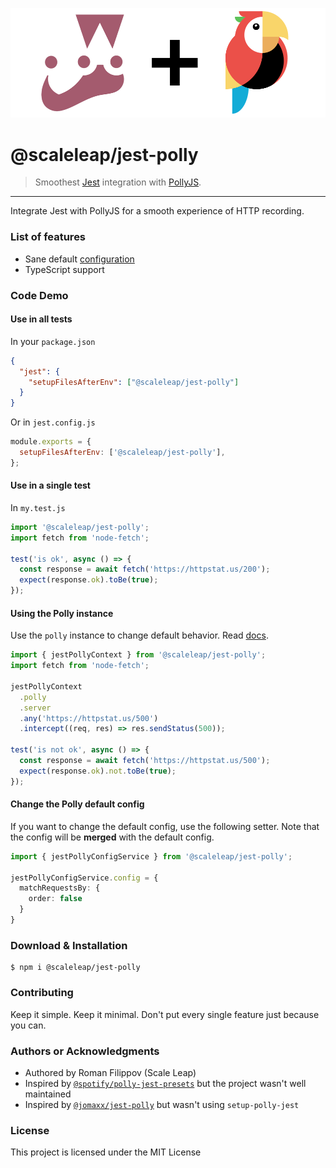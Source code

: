 ![](https://raw.githubusercontent.com/ScaleLeap/jest-polly/master/docs/assets/logo.png)

@scaleleap/jest-polly
=======================================

> Smoothest [Jest](https://github.com/facebook/jest) integration with [PollyJS](https://github.com/Netflix/pollyjs/).

* * *

Integrate Jest with PollyJS for a smooth experience of HTTP recording.

### List of features

 * Sane default [configuration](./src/config.ts)
 * TypeScript support

### Code Demo

#### Use in all tests

In your `package.json`

```json
{
  "jest": {
    "setupFilesAfterEnv": ["@scaleleap/jest-polly"]
  }
}
```

Or in `jest.config.js`

```js
module.exports = {
  setupFilesAfterEnv: ['@scaleleap/jest-polly'],
};
```

#### Use in a single test

In `my.test.js`

```ts
import '@scaleleap/jest-polly';
import fetch from 'node-fetch';

test('is ok', async () => {
  const response = await fetch('https://httpstat.us/200');
  expect(response.ok).toBe(true);
});
```

#### Using the Polly instance

Use the `polly` instance to change default behavior. Read [docs](https://netflix.github.io/pollyjs/#/api).

```ts
import { jestPollyContext } from '@scaleleap/jest-polly';
import fetch from 'node-fetch';

jestPollyContext
  .polly
  .server
  .any('https://httpstat.us/500')
  .intercept((req, res) => res.sendStatus(500));

test('is not ok', async () => {
  const response = await fetch('https://httpstat.us/500');
  expect(response.ok).not.toBe(true);
});
```

#### Change the Polly default config

If you want to change the default config, use the following setter. Note that the config will
be **merged** with the default config.

```ts
import { jestPollyConfigService } from '@scaleleap/jest-polly';

jestPollyConfigService.config = {
  matchRequestsBy: {
    order: false
  }
}
```

### Download & Installation

```shell
$ npm i @scaleleap/jest-polly
```

### Contributing

Keep it simple. Keep it minimal. Don't put every single feature just because you can.

### Authors or Acknowledgments

* Authored by Roman Filippov (Scale Leap)
* Inspired by [`@spotify/polly-jest-presets`](https://github.com/spotify/polly-jest-presets) but the project wasn't well maintained
* Inspired by [`@jomaxx/jest-polly`](https://github.com/jomaxx/jest-polly) but wasn't using `setup-polly-jest`

### License

This project is licensed under the MIT License
